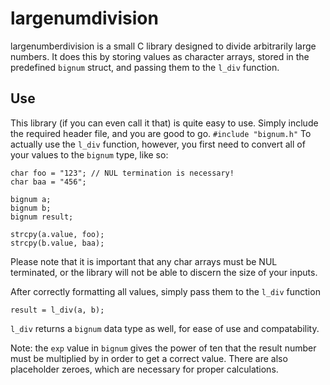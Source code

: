 # largenumdivision
largenumberdivision is a small C library designed to divide arbitrarily large numbers. It does this by storing values as character arrays, stored in the predefined `bignum` struct, and passing them to the `l_div` function.
## Use
This library (if you can even call it that) is quite easy to use. Simply include the required header file, and you are good to go.
`
#include "bignum.h"
`
To actually use the `l_div` function, however, you first need to convert all of your values to the `bignum` type, like so:
```
char foo = "123"; // NUL termination is necessary!
char baa = "456";
 
bignum a;
bignum b;
bignum result;

strcpy(a.value, foo);
strcpy(b.value, baa);

```
Please note that it is important that any char arrays must be NUL terminated, or the library will not be able to discern the size of your inputs.

After correctly formatting all values, simply pass them to the `l_div` function
```
result = l_div(a, b);
```
`l_div` returns a `bignum` data type as well, for ease of use and compatability.

Note: the `exp` value in `bignum` gives the power of ten that the result number must be multiplied by in order to get a correct value. There are also placeholder zeroes, which are necessary for proper calculations.
